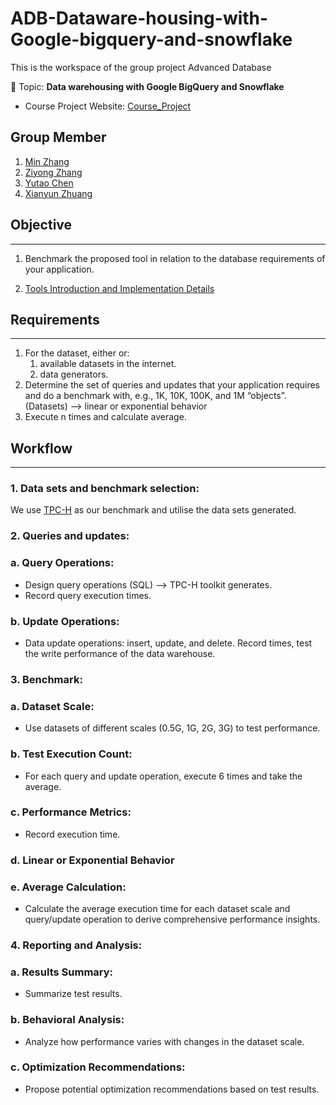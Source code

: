 # ADB-Dataware-housing-with-Google-bigquery-and-snowflake

This is the workspace of the group project Advanced Database

<aside>
    
👋 Topic: **Data warehousing with Google BigQuery and Snowflake**

- Course Project Website: [Course_Project](https://cs.ulb.ac.be/public/teaching/infoh415#project)

</aside>

## Group Member

1. [Min Zhang ](https://github.com/PhDnemo)
2. [Ziyong Zhang](https://github.com/Ziyong-Zhang)
3. [Yutao Chen](https://github.com/A-hungry-wolf)
4. [Xianyun Zhuang](https://github.com/zhuangxianyun)

</aside>

## Objective

---

1. Benchmark the proposed tool in relation to the database requirements of your application.

2. [Tools Introduction and Implementation Details](Tools.md)

## Requirements

---

1. For the dataset, either or:
    1. available datasets in the internet.
    2. data generators.
2. Determine the set of queries and updates that your application requires and do a benchmark with, e.g., 1K, 10K, 100K, and 1M “objects”. (Datasets)
    —> linear or exponential behavior
3. Execute n times and calculate average.

## Workflow

---

### **1. Data sets and benchmark selection:**

We use [TPC-H](https://www.tpc.org/tpch/) as our benchmark and utilise the data sets generated.

### **2. Queries and updates:**

### a. Query Operations:

- Design query operations (SQL) —> TPC-H toolkit generates.
- Record query execution times.

### b. Update Operations:

- Data update operations: insert, update, and delete. Record times, test the write performance of the data warehouse.


### **3. Benchmark:**


### a. Dataset Scale:

- Use datasets of different scales (0.5G, 1G, 2G, 3G) to test performance.

### b. Test Execution Count:

- For each query and update operation, execute 6 times and take the average.

### c. Performance Metrics:

- Record execution time.

### d. Linear or Exponential Behavior


### e. Average Calculation:

- Calculate the average execution time for each dataset scale and query/update operation to derive comprehensive performance insights.

### **4. Reporting and Analysis:**

### a. Results Summary:

- Summarize test results.

### b. Behavioral Analysis:

- Analyze how performance varies with changes in the dataset scale.

### c. Optimization Recommendations:

- Propose potential optimization recommendations based on test results.



